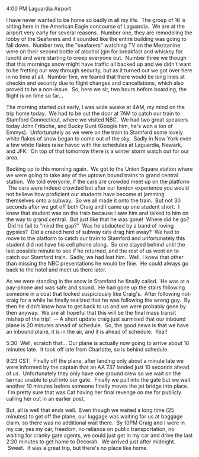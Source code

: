 <!--
.. title: The Long Road Home
.. date: 2011/01/26
.. slug: the-long-road-home
.. tags: Travel, Jterm11
.. link: 
.. description: 
-->


<p>4:00 PM Laguardia Airport</p><p>I have never wanted to be home so badly in all my life.  The group of 16 is sitting here in the American Eagle concourse of Laguardia.  We are at the airport very early for several reasons.  Number one, they are remodeling the lobby of the Seafarers and it sounded like the entire building was going to fall down.  Number two, the "seafarers" watching TV on the Mezzanine were on their second bottle of alcohol (gin for breakfast and whiskey for lunch) and were starting to creep everyone out.  Number three we though that this mornings snow might have traffic all backed up and we didn't want to be fretting our way through security, but as it turned out we got over here in no time at all.  Number five, we feared that there would be long lines at checkin and security due to flight changes and cancellations, which also proved to be a non-issue.  So, here we sit, two hours before boarding, the flight is on time so far...</p><p>The morning started out early, I was wide awake at 4AM, my mind on the trip home today.  We had to be out the door at 7AM to catch our train to Stamford Connecticut, where we visited NBC.  We had two great speakers today John Fritsche, and Bucky Gunt (Google him, he's won a ton of Emmys).  Unfortunately as we were on the train to Stamford some lovely white flakes of snow began to come out of the sky.  Sadly in New York even a few white flakes raise havoc with the schedules at Laguardia, Newark, and JFK.  On top of that tomorrow there is a winter storm watch out for our area.</p><p>Backing up to this morning again.  We got to the Union Square station where we were going to take any of the uptown bound trains to grand central station.  We told everyone, if the cars are crowded meet up on the platform  The cars were indeed crowded but after our london experience you would not believe how proficient our students have become at jamming themselves onto a subway.  So we all made it onto the train.  But not 30 seconds after we got off both Craig and I came up one student short.  I knew that student was on the train because I saw him and talked to him on the way to grand central.  But just like that he was gone!  Where did he go?  Did he fail to "mind the gap?"  Was he abducted by a band of roving gypsies?  Did a crazed herd of subway rats drag him away?  We had to move to the platform to catch our train to Stamford and unfortunately this student did not have his cell phone along.  So one stayed behind until the last possible minute to see if he returned, and the rest of us went on to catch our Stamford train.  Sadly, we had lost him.  Well, I knew that other than missing the NBC presentations he would be fine.  He could always go back to the hotel and meet us there later.</p><p>As we were standing in the snow in Stamford he finally called.  He was at a pay-phone and was safe and sound.  He had gone up the stairs following someone in a coat that looked suspiciously like Craig's.  After following not-craig for a while he finally realized that he was following the wrong guy.  By then he didn't know how to get back to us and we were probably gone by then anyway.  We are all hopeful that this will be the final mass transit mishap of the trip!  -- A short update craig just surmised that our inbound plane is 20 minutes ahead of schedule.  So, the good news is that we have an inbound plane, it is in the air, and it is ahead of schedule.  Yea!!</p><p>5:30  Well, scratch that... Our plane is actually now going to arrive about 16 minutes late.  It took off late from Charlotte, so is behind schedule.</p><p>9:23 CST:  Finally off the plane, after landing only about a minute late we were informed by the captain that an AA 737 landed just 10 seconds ahead of us.  Unfortunately they only have one ground crew so we wait on the tarmac unable to pull into our gate.  Finally we pull into the gate but we wait another 10 minutes before someone finally moves the jet bridge into place.  I'm pretty sure that was Cat having her final revenge on me for publicly calling her out in an earlier post.</p><p>But, all is well that ends well.  Even though we waited a long time (25 minutes) to get off the plane, our luggage was waiting for us at baggage claim, so there was no additional wait there.  By 10PM Craig and I were in my car, yes my car, freedom, no reliance on public transportation, no waiting for cranky gate agents, we could just get in my car and drive the last 2:20 minutes to get home to Decorah.  We arrived just after midnight.  Sweet.  It was a great trip, but there's no place like home.</p><p> </p><p> </p><p> </p><p> </p><p> </p><div class="blogger-post-footer"><img width='1' height='1' src='https://blogger.googleusercontent.com/tracker/2759017781463016019-6608147763903952442?l=blog.bonelakesoftware.com' alt='' /></div>
